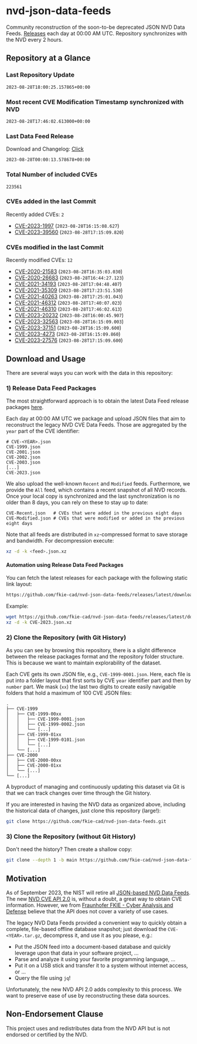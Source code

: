 # nvd-json-data-feeds

Community reconstruction of the soon-to-be deprecated JSON NVD Data Feeds. 
[Releases](https://github.com/fkie-cad/nvd-json-data-feeds/releases/latest) each day at 00:00 AM UTC.
Repository synchronizes with the NVD every 2 hours.

## Repository at a Glance

### Last Repository Update

```plain
2023-08-28T18:00:25.157865+00:00
```

### Most recent CVE Modification Timestamp synchronized with NVD

```plain
2023-08-28T17:46:02.613000+00:00
```

### Last Data Feed Release

Download and Changelog: [Click](https://github.com/fkie-cad/nvd-json-data-feeds/releases/latest)

```plain
2023-08-28T00:00:13.578678+00:00
```

### Total Number of included CVEs

```plain
223561
```

### CVEs added in the last Commit

Recently added CVEs: `2`

* [CVE-2023-1997](CVE-2023/CVE-2023-19xx/CVE-2023-1997.json) (`2023-08-28T16:15:08.627`)
* [CVE-2023-39560](CVE-2023/CVE-2023-395xx/CVE-2023-39560.json) (`2023-08-28T17:15:09.820`)


### CVEs modified in the last Commit

Recently modified CVEs: `12`

* [CVE-2020-21583](CVE-2020/CVE-2020-215xx/CVE-2020-21583.json) (`2023-08-28T16:35:03.030`)
* [CVE-2020-26683](CVE-2020/CVE-2020-266xx/CVE-2020-26683.json) (`2023-08-28T16:44:27.123`)
* [CVE-2021-34193](CVE-2021/CVE-2021-341xx/CVE-2021-34193.json) (`2023-08-28T17:04:48.407`)
* [CVE-2021-35309](CVE-2021/CVE-2021-353xx/CVE-2021-35309.json) (`2023-08-28T17:23:51.530`)
* [CVE-2021-40263](CVE-2021/CVE-2021-402xx/CVE-2021-40263.json) (`2023-08-28T17:25:01.043`)
* [CVE-2021-46312](CVE-2021/CVE-2021-463xx/CVE-2021-46312.json) (`2023-08-28T17:40:07.023`)
* [CVE-2021-46310](CVE-2021/CVE-2021-463xx/CVE-2021-46310.json) (`2023-08-28T17:46:02.613`)
* [CVE-2023-20232](CVE-2023/CVE-2023-202xx/CVE-2023-20232.json) (`2023-08-28T16:00:45.907`)
* [CVE-2023-32563](CVE-2023/CVE-2023-325xx/CVE-2023-32563.json) (`2023-08-28T16:15:09.003`)
* [CVE-2023-37151](CVE-2023/CVE-2023-371xx/CVE-2023-37151.json) (`2023-08-28T16:15:09.600`)
* [CVE-2023-4273](CVE-2023/CVE-2023-42xx/CVE-2023-4273.json) (`2023-08-28T16:15:09.860`)
* [CVE-2023-27576](CVE-2023/CVE-2023-275xx/CVE-2023-27576.json) (`2023-08-28T17:15:09.600`)


## Download and Usage

There are several ways you can work with the data in this repository:

### 1) Release Data Feed Packages

The most straightforward approach is to obtain the latest Data Feed release packages [here](https://github.com/fkie-cad/nvd-json-data-feeds/releases/latest).

Each day at 00:00 AM UTC we package and upload JSON files that aim to reconstruct the legacy NVD CVE Data Feeds.
Those are aggregated by the `year` part of the CVE identifier:

```
# CVE-<YEAR>.json
CVE-1999.json
CVE-2001.json
CVE-2002.json
CVE-2003.json
[...]
CVE-2023.json
```

We also upload the well-known `Recent` and `Modified` feeds.
Furthermore, we provide the `All` feed, which contains a recent snapshot of all NVD records.
Once your local copy is synchronized and the last synchronization is no older than 8 days, you can rely on these to stay up to date:

```plain
CVE-Recent.json   # CVEs that were added in the previous eight days
CVE-Modified.json # CVEs that were modified or added in the previous eight days
```

Note that all feeds are distributed in `xz`-compressed format to save storage and bandwidth.
For decompression execute:

```sh
xz -d -k <feed>.json.xz
```


#### Automation using Release Data Feed Packages

You can fetch the latest releases for each package with the following static link layout:

```sh
https://github.com/fkie-cad/nvd-json-data-feeds/releases/latest/download/CVE-<YEAR>.json.xz
```

Example:

```sh
wget https://github.com/fkie-cad/nvd-json-data-feeds/releases/latest/download/CVE-2023.json.xz
xz -d -k CVE-2023.json.xz
```

### 2) Clone the Repository (with Git History)

As you can see by browsing this repository, there is a slight difference between the release packages format and the repository folder structure.
This is because we want to maintain explorability of the dataset.

Each CVE gets its own JSON file, e.g., `CVE-1999-0001.json`.
Here, each file is put into a folder layout that first sorts by CVE `year` identifier part and then by `number` part.
We mask (`xx`) the last two digits to create easily navigable folders that hold a maximum of 100 CVE JSON files:

```plain
.
├── CVE-1999
│   ├── CVE-1999-00xx
│   │   ├── CVE-1999-0001.json
│   │   ├── CVE-1999-0002.json
│   │   └── [...]
│   ├── CVE-1999-01xx
│   │   ├── CVE-1999-0101.json
│   │   └── [...]
│   └── [...]
├── CVE-2000
│   ├── CVE-2000-00xx
│   ├── CVE-2000-01xx
│   └── [...]
└── [...]
```

A byproduct of managing and continuously updating this dataset via Git is that we can track changes over time through the Git history.

If you are interested in having the NVD data as organized above, including the historical data of changes, just clone this repository (large!):

```sh
git clone https://github.com/fkie-cad/nvd-json-data-feeds.git
```

### 3) Clone the Repository (without Git History)

Don't need the history? Then create a shallow copy:

```sh
git clone --depth 1 -b main https://github.com/fkie-cad/nvd-json-data-feeds.git
```

## Motivation

As of September 2023, the NIST will retire all [JSON-based NVD Data Feeds](https://nvd.nist.gov/vuln/data-feeds#divRetirementBanner-1).
The new [NVD CVE API 2.0](https://nvd.nist.gov/developers/vulnerabilities) is, without a doubt, a great way to obtain CVE information.
However, we from [Fraunhofer FKIE - Cyber Analysis and Defense](https://www.fkie.fraunhofer.de/en/departments/cad.html) believe that the API does not cover a variety of use cases.

The legacy NVD Data Feeds provided a convenient way to quickly obtain a complete, file-based offline database snapshot; just download the `CVE-<YEAR>.tar.gz`, decompress it, and use it as you please, e.g.:

* Put the JSON feed into a document-based database and quickly leverage upon that data in your software project, ...
* Parse and analyze it using your favorite programming language, ...
* Put it on a USB stick and transfer it to a system without internet access, or ...
* Query the file using `jq`!

Unfortunately, the new NVD API 2.0 adds complexity to this process.
We want to preserve ease of use by reconstructing these data sources.

## Non-Endorsement Clause

This project uses and redistributes data from the NVD API but is not endorsed or certified by the NVD.